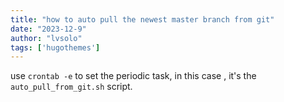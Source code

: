 ```yaml
---
title: "how to auto pull the newest master branch from git"
date: "2023-12-9"
author: "lvsolo"
tags: ['hugothemes']
---
```

use `crontab -e` to set the periodic task, in this case , it's the `auto_pull_from_git.sh` script.
